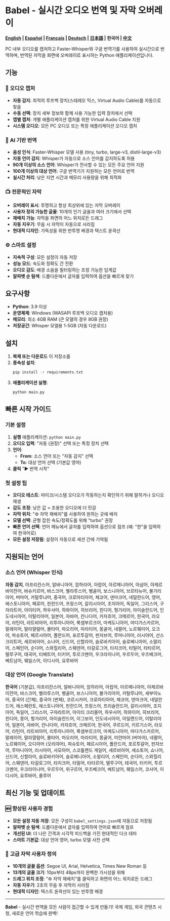 # Babel - 실시간 오디오 번역 및 자막 오버레이

**[English](README.md) | [Español](README_ES.md) | [Français](README_FR.md) | [Deutsch](README_DE.md) | [日本語](README_JA.md) | 한국어 | [中文](README_ZH.md)**

PC 내부 오디오를 캡처하고 Faster-Whisper와 구글 번역기를 사용하여 실시간으로 번역하며, 번역된 자막을 화면에 오버레이로 표시하는 Python 애플리케이션입니다.

## 기능

### 🎵 **오디오 캡처**
- **자동 감지**: 최적의 루프백 장치(스테레오 믹스, Virtual Audio Cable)를 자동으로 찾음
- **수동 선택**: 장치 세부 정보와 함께 사용 가능한 입력 장치에서 선택
- **앱별 캡처**: 개별 애플리케이션 캡처를 위한 Virtual Audio Cable 지원
- **시스템 오디오**: 모든 PC 오디오 또는 특정 애플리케이션 오디오 캡처

### 🧠 **AI 기반 번역**
- **음성 인식**: Faster-Whisper 모델 사용 (tiny, turbo, large-v3, distil-large-v3)
- **자동 언어 감지**: Whisper가 자동으로 소스 언어를 감지하도록 허용
- **90개 이상의 소스 언어**: Whisper가 전사할 수 있는 모든 주요 언어 지원
- **100개 이상의 대상 언어**: 구글 번역기가 지원하는 모든 언어로 번역
- **실시간 처리**: 낮은 지연 시간과 메모리 사용량을 위해 최적화

### 📺 **전문적인 자막**
- **오버레이 표시**: 투명하고 항상 최상위에 있는 자막 오버레이
- **사용자 정의 가능한 글꼴**: 10개의 인기 글꼴과 여러 크기에서 선택
- **재배치 가능**: 자막을 화면의 어느 위치로든 드래그
- **자동 지우기**: 무음 시 자막이 자동으로 사라짐
- **현대적 디자인**: 가독성을 위한 반투명 배경과 텍스트 윤곽선

### ⚙️ **스마트 설정**
- **지속적 구성**: 모든 설정이 자동 저장
- **성능 모드**: 속도와 정확도 간 전환
- **오디오 감도**: 배경 소음을 필터링하는 조정 가능한 임계값
- **알파벳 순 탐색**: 드롭다운에서 글자를 입력하여 옵션을 빠르게 찾기

## 요구사항

- **Python**: 3.9 이상
- **운영체제**: Windows (WASAPI 루프백 오디오 캡처용)
- **메모리**: 최소 4GB RAM (큰 모델의 경우 8GB 권장)
- **저장공간**: Whisper 모델용 1-5GB (자동 다운로드)

## 설치

1. **복제 또는 다운로드** 이 저장소를
2. **종속성 설치**:
   ```bash
   pip install -r requirements.txt
   ```
3. **애플리케이션 실행**:
   ```bash
   python main.py
   ```

## 빠른 시작 가이드

### 기본 설정
1. **실행** 애플리케이션: `python main.py`
2. **오디오 입력**: "자동 (권장)" 선택 또는 특정 장치 선택
3. **언어**: 
   - **From**: 소스 언어 또는 "자동 감지" 선택
   - **To**: 대상 언어 선택 (기본값 영어)
4. **클릭** "▶️ 번역 시작"

### 첫 설정 팁
- **오디오 테스트**: 마이크/시스템 오디오가 작동하는지 확인하기 위해 말하거나 오디오 재생
- **감도 조정**: 낮은 값 = 조용한 오디오에 더 민감
- **자막 위치**: "⚙ 자막 재배치"를 사용하여 원하는 곳에 배치
- **모델 선택**: 균형 잡힌 속도/정확도를 위해 "turbo" 권장
- **빠른 언어 선택**: 언어 메뉴에서 글자를 입력하여 옵션으로 점프 (예: "한"을 입력하여 한국어로)
- **모든 설정 저장됨**: 설정이 자동으로 세션 간에 기억됨

## 지원되는 언어

### 소스 언어 (Whisper 인식)
**자동 감지**, 아프리칸스어, 알바니아어, 암하라어, 아랍어, 아르메니아어, 아삼어, 아제르바이잔어, 바슈키르어, 바스크어, 벨라루스어, 벵골어, 보스니아어, 브르타뉴어, 불가리아어, 버마어, 카탈루냐어, 중국어, 크로아티아어, 체코어, 덴마크어, 네덜란드어, 영어, 에스토니아어, 페로어, 핀란드어, 프랑스어, 갈리시아어, 조지아어, 독일어, 그리스어, 구자라트어, 아이티어, 하우사어, 하와이어, 히브리어, 힌디어, 헝가리어, 아이슬란드어, 인도네시아어, 이탈리아어, 일본어, 자바어, 칸나다어, 카자흐어, 크메르어, 한국어, 라오어, 라틴어, 라트비아어, 리투아니아어, 룩셈부르크어, 마케도니아어, 마다가스카르어, 말레이어, 말라얄람어, 몰타어, 마오리어, 마라티어, 몽골어, 네팔어, 노르웨이어, 오크어, 파슈토어, 페르시아어, 폴란드어, 포르투갈어, 펀자브어, 루마니아어, 러시아어, 산스크리트어, 세르비아어, 쇼나어, 신드어, 신할라어, 슬로바키아어, 슬로베니아어, 소말리어, 스페인어, 순다어, 스와힐리어, 스웨덴어, 타갈로그어, 타지크어, 타밀어, 타타르어, 텔루구어, 태국어, 티베트어, 터키어, 투르크멘어, 우크라이나어, 우르두어, 우즈베크어, 베트남어, 웨일스어, 이디시어, 요루바어

### 대상 언어 (Google Translate)
**한국어** (기본값), 아프리칸스어, 알바니아어, 암하라어, 아랍어, 아르메니아어, 아제르바이잔어, 바스크어, 벨라루스어, 벵골어, 보스니아어, 불가리아어, 카탈루냐어, 세부아노어, 중국어 (간체), 중국어 (번체), 코르시카어, 크로아티아어, 체코어, 덴마크어, 네덜란드어, 에스페란토, 에스토니아어, 핀란드어, 프랑스어, 프리슬란드어, 갈리시아어, 조지아어, 독일어, 그리스어, 구자라트어, 아이티 크리올어, 하우사어, 하와이어, 히브리어, 힌디어, 몽어, 헝가리어, 아이슬란드어, 이그보어, 인도네시아어, 아일랜드어, 이탈리아어, 일본어, 자바어, 칸나다어, 카자흐어, 크메르어, 한국어, 쿠르드어, 키르기스어, 라오어, 라틴어, 라트비아어, 리투아니아어, 룩셈부르크어, 마케도니아어, 마다가스카르어, 말레이어, 말라얄람어, 몰타어, 마오리어, 마라티어, 몽골어, 미얀마어 (버마어), 네팔어, 노르웨이어, 오디아어 (오리야어), 파슈토어, 페르시아어, 폴란드어, 포르투갈어, 펀자브어, 루마니아어, 러시아어, 사모아어, 스코틀랜드 게일어, 세르비아어, 세소토어, 쇼나어, 신드어, 신할라어, 슬로바키아어, 슬로베니아어, 소말리어, 스페인어, 순다어, 스와힐리어, 스웨덴어, 타갈로그어, 타지크어, 타밀어, 타타르어, 텔루구어, 태국어, 터키어, 투르크멘어, 우크라이나어, 우르두어, 위구르어, 우즈베크어, 베트남어, 웨일스어, 코사어, 이디시어, 요루바어, 줄루어

## 최신 기능 및 업데이트

### 🆕 **향상된 사용자 경험** 
- **모든 설정 자동 저장**: 모든 구성이 `babel_settings.json`에 자동으로 저장됨
- **알파벳 순 탐색**: 드롭다운에서 글자를 입력하여 언어로 빠르게 점프
- **개선된 UI**: 더 나은 간격과 시각적 피드백을 가진 현대적인 다크 테마
- **스마트 기본값**: 대상 언어 영어, turbo 모델 사전 선택

### 🎨 **고급 자막 사용자 정의**
- **10개의 글꼴 옵션**: Segoe UI, Arial, Helvetica, Times New Roman 등
- **13개의 글꼴 크기**: 10px부터 48px까지 완벽한 가시성을 위해
- **드래그 위치 조정**: "⚙ 자막 재배치"를 클릭하고 화면의 어느 위치로든 드래그
- **자동 지우기**: 2초의 무음 후 자막이 사라짐
- **현대적 디자인**: 텍스트 윤곽선이 있는 반투명 배경

---

**Babel** - 실시간 번역을 모든 사람이 접근할 수 있게 만들기! 국제 게임, 외국 콘텐츠 시청, 새로운 언어 학습에 완벽!
